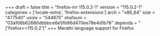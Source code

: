 +++
draft = false
title = "firefox-mr 115.0.2-1"
version = "115.0.2-1"
categories = ['locale-extra', 'firefox-extensions']
arch = "x86_64"
size = "477540"
usize = "544675"
sha1sum = "03a106b62680dbbbce6e5fb86d470ee78e4d1b78"
depends = "['firefox>=115.0.2']"
+++
Marathi language support for Firefox